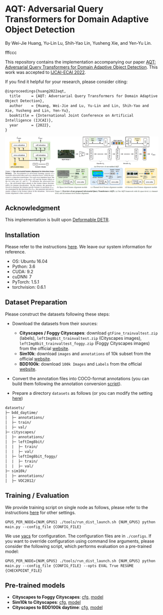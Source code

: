 # AQT: Adversarial Query Transformers for Domain Adaptive Object Detection
By Wei-Jie Huang, Yu-Lin Lu, Shih-Yao Lin, Yusheng Xie, and Yen-Yu Lin.

fffccc

This repository contains the implementation accompanying our paper [AQT: Adversarial Query Transformers for Domain Adaptive Object Detection](http://vllab.cs.nctu.edu.tw/images/paper/ijcai-huang22.pdf). This work was accepted to [IJCAI-ECAI 2022](https://ijcai-22.org/).

If you find it helpful for your research, please consider citing:

```
@inproceedings{huang2022aqt,
  title     = {AQT: Adversarial Query Transformers for Domain Adaptive Object Detection},
  author    = {Huang, Wei-Jie and Lu, Yu-Lin and Lin, Shih-Yao and Xie, Yusheng and Lin, Yen-Yu},
  booktitle = {International Joint Conference on Artificial Intelligence (IJCAI)},
  year      = {2022},
}
```

![](/figs/overview.png)

## Acknowledgment
This implementation is bulit upon [Deformable DETR](https://github.com/fundamentalvision/Deformable-DETR/).

## Installation
Please refer to the instructions [here](https://github.com/fundamentalvision/Deformable-DETR/#installation). We leave our system information for reference.

* OS: Ubuntu 16.04
* Python: 3.6
* CUDA: 9.2
* cuDNN: 7
* PyTorch: 1.5.1
* torchvision: 0.6.1

## Dataset Preparation
Please construct the datasets following these steps:

- Download the datasets from their sources:
  - **Cityscapes / Foggy Cityscapes**: download `gtFine_trainvaltest.zip` (labels), `leftImg8bit_trainvaltest.zip` (Cityscapes images), `leftImg8bit_trainvaltest_foggy.zip` (Foggy Cityscapes images) from the official [website](https://www.cityscapes-dataset.com/).
  - **Sim10k**: download `images` and `annotations` of 10k subset from the official [website](https://fcav.engin.umich.edu/projects/driving-in-the-matrix).
  - **BDD100k**: download `100k Images` and `Labels` from the official [website](https://bdd-data.berkeley.edu/).

- Convert the annotation files into COCO-format annotations (you can build them following the annotation conversion [script](util/anno_convert.py)).

- Prepare a directory `datasets` as follows (or you can modify the setting [here](/datasets/DAOD.py))
```
datasets/
├─ bdd_daytime/
│  ├─ annotations/
│  ├─ train/
│  ├─ val/
├─ cityscapes/
│  ├─ annotations/
│  ├─ leftImg8bit/
│  |  ├─ train/
│  |  ├─ val/
│  ├─ leftImg8bit_foggy/
│  |  ├─ train/
│  |  ├─ val/
├─ sim10k/
│  ├─ annotations/
│  ├─ VOC2012/
```

## Training / Evaluation
We provide training script on single node as follows, please refer to the instructions [here](https://github.com/fundamentalvision/Deformable-DETR/#training) for other settings.
```
GPUS_PER_NODE={NUM_GPUS} ./tools/run_dist_launch.sh {NUM_GPUS} python main.py --config_file {CONFIG_FILE}
```

We use [yacs](https://github.com/rbgirshick/yacs) for configuration. The configuration files are in `./configs`. If you want to override configuration using command line arguments, please consider the following script, which performs evaluation on a pre-trained model:
```
GPUS_PER_NODE={NUM_GPUS} ./tools/run_dist_launch.sh {NUM_GPUS} python main.py --config_file {CONFIG_FILE} --opts EVAL True RESUME {CHECKPOINT_FILE}
```

## Pre-trained models

- **Cityscapes to Foggy Cityscapes**: [cfg](./configs/r50_uda_c2fc.yaml), [model](https://github.com/weii41392/AQT/releases/download/v0.1/cityscapes_to_foggy_cityscapes.pth)
- **Sim10k to Cityscapes**: [cfg](./configs/r50_uda_s2c.yaml), [model](https://github.com/weii41392/AQT/releases/download/v0.1/sim10k_to_cityscapes.pth)
- **Cityscapes to BDD100k daytime**: [cfg](./configs/r50_uda_c2b.yaml), [model](https://github.com/weii41392/AQT/releases/download/v0.1/cityscapes_to_bdd100k_daytime.pth)
